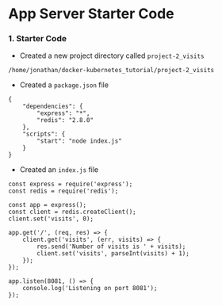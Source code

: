 # App Server Starter Code

### 1. Starter Code

- Created a new project directory called `project-2_visits`

```
/home/jonathan/docker-kubernetes_tutorial/project-2_visits
```

- Created a `package.json` file

```
{
    "dependencies": {
        "express": "*",
        "redis": "2.8.0"
    },
    "scripts": {
        "start": "node index.js"
    }
}
```

- Created an `index.js` file

```
const express = require('express');
const redis = require('redis');

const app = express();
const client = redis.createClient();
client.set('visits', 0);

app.get('/', (req, res) => {
    client.get('visits', (err, visits) => {
        res.send('Number of visits is ' + visits);
        client.set('visits', parseInt(visits) + 1);
    });
});

app.listen(8081, () => {
    console.log('Listening on port 8081');
});
```